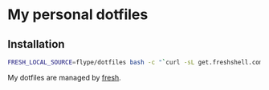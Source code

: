 My personal dotfiles
====================

## Installation

``` sh
FRESH_LOCAL_SOURCE=flype/dotfiles bash -c "`curl -sL get.freshshell.com`"
```

My dotfiles are managed by [fresh].

[fresh]: http://freshshell.com

